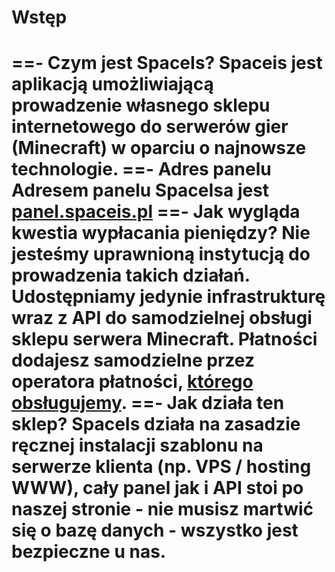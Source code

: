 # Wstęp

==- Czym jest SpaceIs?
Spaceis jest aplikacją umożliwiającą prowadzenie własnego sklepu internetowego do serwerów gier (Minecraft) w oparciu o najnowsze technologie.
==- Adres panelu
Adresem panelu SpaceIsa jest [panel.spaceis.pl](https://panel.spaceis.pl/)
==- Jak wygląda kwestia wypłacania pieniędzy?
Nie jesteśmy uprawnioną instytucją do prowadzenia takich działań. Udostępniamy jedynie infrastrukturę wraz z API do samodzielnej obsługi sklepu serwera Minecraft. Płatności dodajesz samodzielne przez operatora płatności, [którego obsługujemy](/docs/payment-providers).
==- Jak działa ten sklep?
SpaceIs działa na zasadzie ręcznej instalacji szablonu na serwerze klienta (np. VPS / hosting WWW), cały panel jak i API stoi po naszej stronie - nie musisz martwić się o bazę danych - wszystko jest bezpieczne u nas. 
===